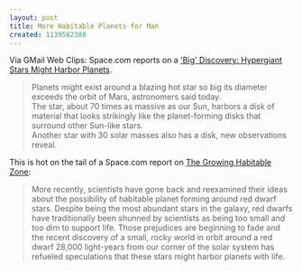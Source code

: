 ```yaml
---
layout: post
title: More Habitable Planets for Man
created: 1139582388
---
```

Via GMail Web Clips:  Space.com reports on a ['Big' Discovery: Hypergiant Stars Might Harbor Planets](http://www.space.com/scienceastronomy/060208_hypergiant_stars.html).

> Planets might exist around a blazing hot star so big its diameter exceeds the orbit of Mars, astronomers said today.  
> The star, about 70 times as massive as our Sun, harbors a disk of material that looks strikingly like the planet-forming disks that surround other Sun-like stars.  
> Another star with 30 solar masses also has a disk, new observations reveal.

This is hot on the tail of a Space.com report on [The Growing Habitable Zone](http://www.space.com/scienceastronomy/060207_habitable_zone.html):

> More recently, scientists have gone back and reexamined their ideas about the possibility of habitable planet forming around red dwarf stars. Despite being the most abundant stars in the galaxy, red dwarfs have traditionally been shunned by scientists as being too small and too dim to support life. Those prejudices are beginning to fade and the recent discovery of a small, rocky world in orbit around a red dwarf 28,000 light-years from our corner of the solar system has refueled speculations that these stars might harbor planets with life.
